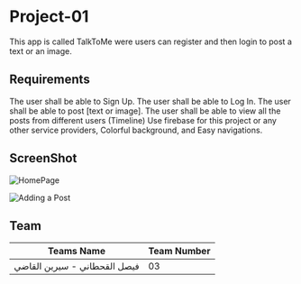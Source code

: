# Project-01
This app is called TalkToMe were users can register and then login to post a text or an image.

## **Requirements**

The user shall be able to Sign Up.
The user shall be able to Log In.
The user shall be able to post [text or image].
The user shall be able to view all the posts from different users (Timeline) Use firebase for this project or any other service providers,
Colorful background, and 
Easy navigations.

## **ScreenShot**

![HomePage](https://user-images.githubusercontent.com/91476808/149352891-8bdec70f-7950-48a0-9c3d-42c9f5a04069.PNG)

![Adding a Post](https://user-images.githubusercontent.com/91476808/149353005-c6a18c4d-985f-4783-bca1-979f5a961bf0.PNG)




## **Team**
| **Teams Name**               | **Team Number** |
| ---------------------------- | --------------- |
| فیصل القحطاني - سیرین القاضي | 03              |


